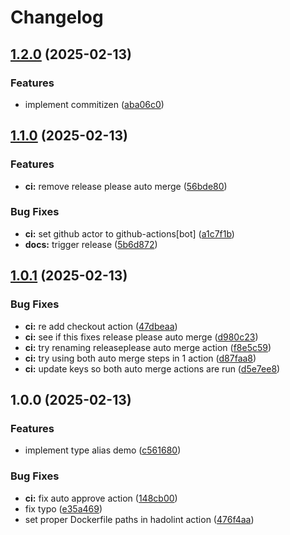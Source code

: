 # Changelog

## [1.2.0](https://github.com/alrayyes/generictypealiasesdemo/compare/v1.1.0...v1.2.0) (2025-02-13)


### Features

* implement commitizen ([aba06c0](https://github.com/alrayyes/generictypealiasesdemo/commit/aba06c0f71b8ec5f478ee123146ed3310c8692d6))

## [1.1.0](https://github.com/alrayyes/generictypealiasesdemo/compare/v1.0.1...v1.1.0) (2025-02-13)


### Features

* **ci:** remove release please auto merge ([56bde80](https://github.com/alrayyes/generictypealiasesdemo/commit/56bde80a4ff7915d6801093840538d733c66eb08))


### Bug Fixes

* **ci:** set github actor to github-actions[bot] ([a1c7f1b](https://github.com/alrayyes/generictypealiasesdemo/commit/a1c7f1b9cf8f1f7ef874526ada619784005640e8))
* **docs:** trigger release ([5b6d872](https://github.com/alrayyes/generictypealiasesdemo/commit/5b6d87275e07201de8bb9eb566a0e30adbb33554))

## [1.0.1](https://github.com/alrayyes/generictypealiasesdemo/compare/v1.0.0...v1.0.1) (2025-02-13)


### Bug Fixes

* **ci:** re add checkout action ([47dbeaa](https://github.com/alrayyes/generictypealiasesdemo/commit/47dbeaa23fc62c15ff7858db73b022902f90de3b))
* **ci:** see if this fixes release please auto merge ([d980c23](https://github.com/alrayyes/generictypealiasesdemo/commit/d980c23c31be2982d1217ec4093a37b2ba601d82))
* **ci:** try renaming releaseplease auto merge action ([f8e5c59](https://github.com/alrayyes/generictypealiasesdemo/commit/f8e5c59be9e33618db8fa7880c05502b0358c56c))
* **ci:** try using both auto merge steps in 1 action ([d87faa8](https://github.com/alrayyes/generictypealiasesdemo/commit/d87faa858a3028dd223f7e10a869567784505106))
* **ci:** update keys so both auto merge actions are run ([d5e7ee8](https://github.com/alrayyes/generictypealiasesdemo/commit/d5e7ee8798433f7fe53e6c997470200ba728005a))

## 1.0.0 (2025-02-13)


### Features

* implement type alias demo ([c561680](https://github.com/alrayyes/generictypealiasesdemo/commit/c56168086836601265231ed0ef0fe4092be420c3))


### Bug Fixes

* **ci:** fix auto approve action ([148cb00](https://github.com/alrayyes/generictypealiasesdemo/commit/148cb003898e749fc0c8416b369aac1d5fb9f6f7))
* fix typo ([e35a469](https://github.com/alrayyes/generictypealiasesdemo/commit/e35a4693d86eb5241e381ff12c9eaf62ba8627cb))
* set proper Dockerfile paths in hadolint action ([476f4aa](https://github.com/alrayyes/generictypealiasesdemo/commit/476f4aab26457c4d8e3d4a83f9371d7166adb8b4))
